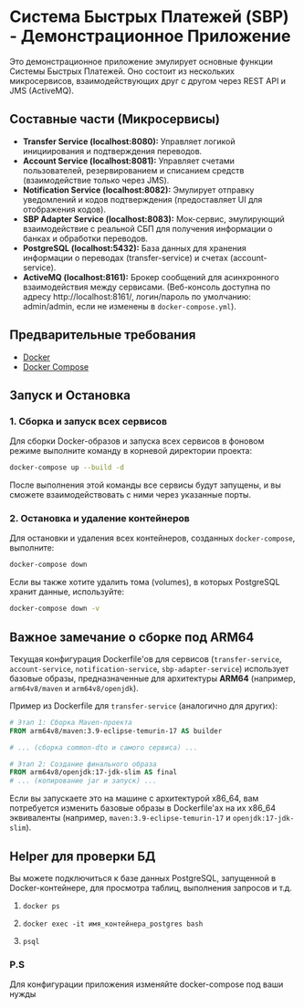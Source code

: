 # Система Быстрых Платежей (SBP) - Демонстрационное Приложение

Это демонстрационное приложение эмулирует основные функции Системы Быстрых Платежей. Оно состоит из нескольких микросервисов, взаимодействующих друг с другом через REST API и JMS (ActiveMQ).

## Составные части (Микросервисы)

*   **Transfer Service (localhost:8080):** Управляет логикой инициирования и подтверждения переводов.
*   **Account Service (localhost:8081):** Управляет счетами пользователей, резервированием и списанием средств (взаимодействие только через JMS).
*   **Notification Service (localhost:8082):** Эмулирует отправку уведомлений и кодов подтверждения (предоставляет UI для отображения кодов).
*   **SBP Adapter Service (localhost:8083):** Мок-сервис, эмулирующий взаимодействие с реальной СБП для получения информации о банках и обработки переводов.
*   **PostgreSQL (localhost:5432):** База данных для хранения информации о переводах (transfer-service) и счетах (account-service).
*   **ActiveMQ (localhost:8161):** Брокер сообщений для асинхронного взаимодействия между сервисами. (Веб-консоль доступна по адресу http://localhost:8161/, логин/пароль по умолчанию: admin/admin, если не изменены в `docker-compose.yml`).

## Предварительные требования

*   [Docker](https://www.docker.com/get-started)
*   [Docker Compose](https://docs.docker.com/compose/install/)

## Запуск и Остановка

### 1. Сборка и запуск всех сервисов

Для сборки Docker-образов и запуска всех сервисов в фоновом режиме выполните команду в корневой директории проекта:

```bash
docker-compose up --build -d
```

После выполнения этой команды все сервисы будут запущены, и вы сможете взаимодействовать с ними через указанные порты.

### 2. Остановка и удаление контейнеров

Для остановки и удаления всех контейнеров, созданных `docker-compose`, выполните:

```bash
docker-compose down
```

Если вы также хотите удалить тома (volumes), в которых PostgreSQL хранит данные, используйте:

```bash
docker-compose down -v
```

## Важное замечание о сборке под ARM64

Текущая конфигурация Dockerfile'ов для сервисов (`transfer-service`, `account-service`, `notification-service`, `sbp-adapter-service`) использует базовые образы, предназначенные для архитектуры **ARM64** (например, `arm64v8/maven` и `arm64v8/openjdk`).

Пример из Dockerfile для `transfer-service` (аналогично для других):

```dockerfile
# Этап 1: Сборка Maven-проекта
FROM arm64v8/maven:3.9-eclipse-temurin-17 AS builder

# ... (сборка common-dto и самого сервиса) ...

# Этап 2: Создание финального образа
FROM arm64v8/openjdk:17-jdk-slim AS final
# ... (копирование jar и запуск) ...
```

Если вы запускаете это на машине с архитектурой x86_64, вам потребуется изменить базовые образы в Dockerfile'ах на их x86_64 эквиваленты (например, `maven:3.9-eclipse-temurin-17` и `openjdk:17-jdk-slim`).

## Helper для проверки БД

Вы можете подключиться к базе данных PostgreSQL, запущенной в Docker-контейнере, для просмотра таблиц, выполнения запросов и т.д.

1.  `docker ps`

2. `docker exec -it имя_контейнера_postgres bash`

3. `psql`



### P.S

Для конфигурации приложения изменяйте docker-compose под ваши нужды